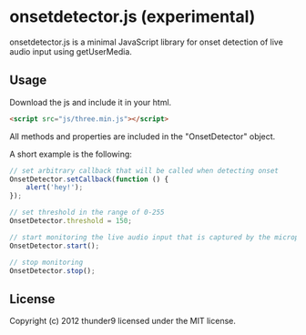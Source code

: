 # onsetdetector.js (experimental)

onsetdetector.js is a minimal JavaScript library for onset detection of live audio input using getUserMedia.

## Usage

Download the js and include it in your html.

```html
<script src="js/three.min.js"></script>
```

All methods and properties are included in the "OnsetDetector" object.

A short example is the following:

```js
// set arbitrary callback that will be called when detecting onset
OnsetDetector.setCallback(function () {
    alert('hey!');
});

// set threshold in the range of 0-255
OnsetDetector.threshold = 150;

// start monitoring the live audio input that is captured by the microphone
OnsetDetector.start();

// stop monitoring
OnsetDetector.stop();
```
## License
Copyright (c) 2012 thunder9 licensed under the MIT license.
